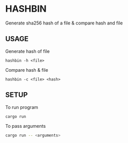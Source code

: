 # HASHBIN
Generate sha256 hash of a file & compare hash and file

## USAGE
Generate hash of file
```
hashbin -h <file>
```
Compare hash & file
```
hashbin -c <file> <hash>
```
## SETUP
To run program
```bash
cargo run
```
To pass arguments
```bash
cargo run -- <arguments>
```
